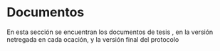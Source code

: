 # Documentos


En esta sección se encuentran los documentos de tesis , en la versión netregada en cada ocación, y la versión final del protocolo 
